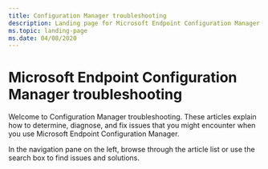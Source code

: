 ```yaml
---
title: Configuration Manager troubleshooting
description: Landing page for Microsoft Endpoint Configuration Manager troubleshooting articles. 
ms.topic: landing-page
ms.date: 04/08/2020
---
```

# Microsoft Endpoint Configuration Manager troubleshooting

Welcome to Configuration Manager troubleshooting. These articles explain how to determine, diagnose, and fix issues that you might encounter when you use Microsoft Endpoint Configuration Manager.

In the navigation pane on the left, browse through the article list or use the search box to find issues and solutions.